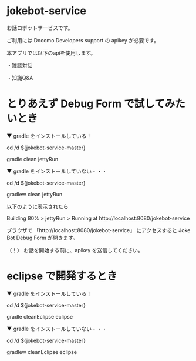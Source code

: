 # jokebot-service
お話ロボットサービスです。

ご利用には Docomo Developers support の apikey が必要です。

本アプリでは以下のapiを使用します。

・雑談対話

・知識Q&A


# とりあえず Debug Form で試してみたいとき

▼ gradle をインストールしている！

cd /d ${jokebot-service-master}

gradle clean jettyRun

▼ gradle をインストールしていない・・・

cd /d ${jokebot-service-master}

gradlew clean jettyRun

以下のように表示されたら

Building 80% > jettyRun > Running at http://localhost:8080/jokebot-service

ブラウザで 「http://localhost:8080/jokebot-service」 にアクセスすると Joke Bot Debug Form が開きます。

（！） お話を開始する前に、apikey を送信してください。


# eclipse で開発するとき

▼ gradle をインストールしている！

cd /d ${jokebot-service-master}

gradle cleanEclipse eclipse

▼ gradle をインストールしていない・・・

cd /d ${jokebot-service-master}

gradlew cleanEclipse eclipse

